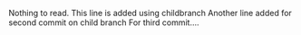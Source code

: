 Nothing to read.
This line is added using childbranch
Another line added for second commit on child branch
For third commit....
